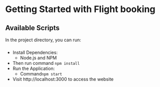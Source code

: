 # Getting Started with Flight booking

## Available Scripts

In the project directory, you can run:

###

- Install Dependencies:
    - Node.js and NPM
- Then run command `npm install`
- Run the Application:
    - Command`npm start`
- Visit http://localhost:3000 to access the website
